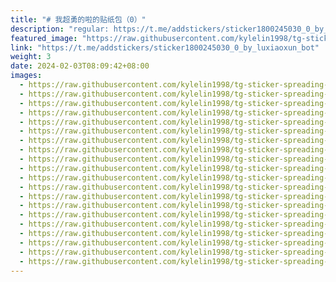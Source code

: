 ```yaml
---
title: "# 我超勇的啦的贴纸包（0）"
description: "regular: https://t.me/addstickers/sticker1800245030_0_by_luxiaoxun_bot"
featured_image: "https://raw.githubusercontent.com/kylelin1998/tg-sticker-spreading-worldwide-images/main/img/a200b01b-8a47-4ff6-bbbc-ad10adfba632.jpg"
link: "https://t.me/addstickers/sticker1800245030_0_by_luxiaoxun_bot"
weight: 3
date: 2024-02-03T08:09:42+08:00
images:
  - https://raw.githubusercontent.com/kylelin1998/tg-sticker-spreading-worldwide-images/main/img/a200b01b-8a47-4ff6-bbbc-ad10adfba632.jpg
  - https://raw.githubusercontent.com/kylelin1998/tg-sticker-spreading-worldwide-images/main/img/cdae9cf3-41ca-4703-8852-6c93086b8b57.jpg
  - https://raw.githubusercontent.com/kylelin1998/tg-sticker-spreading-worldwide-images/main/img/809332dc-817c-41a5-8462-826ae48c314a.jpg
  - https://raw.githubusercontent.com/kylelin1998/tg-sticker-spreading-worldwide-images/main/img/72b597a0-0456-4114-9ad0-44aa4ef9e307.jpg
  - https://raw.githubusercontent.com/kylelin1998/tg-sticker-spreading-worldwide-images/main/img/2c665f13-bc3c-4bbd-bdfd-66d99dfb036c.jpg
  - https://raw.githubusercontent.com/kylelin1998/tg-sticker-spreading-worldwide-images/main/img/1edd9ef8-dd30-4433-82d7-228817d0ddc0.jpg
  - https://raw.githubusercontent.com/kylelin1998/tg-sticker-spreading-worldwide-images/main/img/d86ed3bc-78bd-4d6a-b234-dbe8c7392ba6.jpg
  - https://raw.githubusercontent.com/kylelin1998/tg-sticker-spreading-worldwide-images/main/img/6b1f7bad-03e4-4df0-bd3e-3d55fe4728a1.jpg
  - https://raw.githubusercontent.com/kylelin1998/tg-sticker-spreading-worldwide-images/main/img/18b33869-7397-4ea7-9df1-f7ce98b92346.jpg
  - https://raw.githubusercontent.com/kylelin1998/tg-sticker-spreading-worldwide-images/main/img/78c703b8-6211-4851-856b-1708692bc8ba.jpg
  - https://raw.githubusercontent.com/kylelin1998/tg-sticker-spreading-worldwide-images/main/img/7f22bd7e-94c1-4cca-9952-ff1e90a50190.jpg
  - https://raw.githubusercontent.com/kylelin1998/tg-sticker-spreading-worldwide-images/main/img/41c71092-1364-4de7-acfa-d3a34d1fe6b2.jpg
  - https://raw.githubusercontent.com/kylelin1998/tg-sticker-spreading-worldwide-images/main/img/6f431d81-93f0-430f-92f0-0416f8c711f8.jpg
  - https://raw.githubusercontent.com/kylelin1998/tg-sticker-spreading-worldwide-images/main/img/f239e35c-1874-43cf-a4ac-64b72415dc9b.jpg
  - https://raw.githubusercontent.com/kylelin1998/tg-sticker-spreading-worldwide-images/main/img/d689362f-e4d0-401e-853c-ec2a2612f1fb.jpg
  - https://raw.githubusercontent.com/kylelin1998/tg-sticker-spreading-worldwide-images/main/img/942120b5-a202-44d9-b224-099f2acd327c.jpg
  - https://raw.githubusercontent.com/kylelin1998/tg-sticker-spreading-worldwide-images/main/img/b5aa96c5-9bea-4a20-b19c-5012c8946a65.jpg
  - https://raw.githubusercontent.com/kylelin1998/tg-sticker-spreading-worldwide-images/main/img/3f1a5764-1b71-4a9e-aeb9-af9a85552ee4.jpg
  - https://raw.githubusercontent.com/kylelin1998/tg-sticker-spreading-worldwide-images/main/img/d6c014d7-efd6-4b2e-9366-679c1d44fc5a.jpg
  - https://raw.githubusercontent.com/kylelin1998/tg-sticker-spreading-worldwide-images/main/img/4bd136c1-5cf4-4ea1-ba7a-b53515cff77e.jpg
---
```

